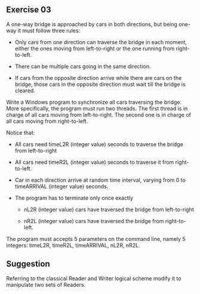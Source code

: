 Exercise 03
------------

A one-way bridge is approached by cars in both directions, but being
one-way it must follow three rules:

- Only cars from one direction can traverse the bridge in each moment,
  either the ones moving from left-to-right or the one running from
  right-to-left.

- There can be multiple cars going in the same direction.

- If cars from the opposite direction arrive while there are cars on
  the bridge, those cars in the opposite direction must wait till the
  bridge is cleared.

Write a Windows program to synchronize all cars traversing the bridge.
More specifically, the program must run two threads.
The first thread is in charge of all cars moving from left-to-right.
The second one is in charge of all cars moving from right-to-left.

Notice that:

- All cars need timeL2R (integer value) seconds to traverse the bridge
  from left-to-right

- All cars need timeR2L (integer value) seconds to traverse it from
  right-to-left.

- Car in each direction arrive at random time interval, varying from 0
  to timeARRIVAL (integer value) seconds.

- The program has to terminate only once exactly

  - nL2R (integer value) cars have traversed the bridge from
    left-to-right
    
  - nR2L (integer value) cars have traversed the bridge from
    right-to-left.

The program must accepts 5 parameters on the command line, namely 5
integers: timeL2R, timeR2L, timeARRIVAL, nL2R, nR2L.

Suggestion
-----------

Referring to the classical Reader and Writer logical scheme modify it
to manipulate two sets of Readers.
